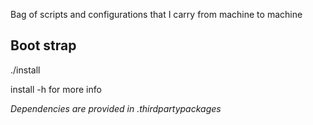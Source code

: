 Bag of scripts and configurations that I carry from machine to machine

Boot strap
----------
./install

install -h for more info

<em>Dependencies are provided in .thirdpartypackages</em>

